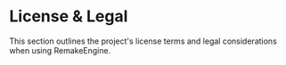# License & Legal

This section outlines the project's license terms and legal considerations when using RemakeEngine.
